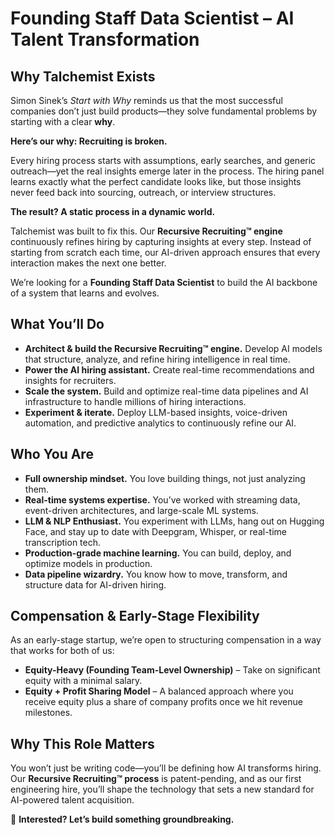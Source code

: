 # Founding Staff Data Scientist – AI Talent Transformation

## Why Talchemist Exists

Simon Sinek’s *Start with Why* reminds us that the most successful companies don’t just build products—they solve fundamental problems by starting with a clear **why**.

**Here’s our why: Recruiting is broken.**

Every hiring process starts with assumptions, early searches, and generic outreach—yet the real insights emerge later in the process. The hiring panel learns exactly what the perfect candidate looks like, but those insights never feed back into sourcing, outreach, or interview structures.

**The result? A static process in a dynamic world.**

Talchemist was built to fix this. Our **Recursive Recruiting™ engine** continuously refines hiring by capturing insights at every step. Instead of starting from scratch each time, our AI-driven approach ensures that every interaction makes the next one better.

We’re looking for a **Founding Staff Data Scientist** to build the AI backbone of a system that learns and evolves.

## What You’ll Do

- **Architect & build the Recursive Recruiting™ engine.** Develop AI models that structure, analyze, and refine hiring intelligence in real time.
- **Power the AI hiring assistant.** Create real-time recommendations and insights for recruiters.
- **Scale the system.** Build and optimize real-time data pipelines and AI infrastructure to handle millions of hiring interactions.
- **Experiment & iterate.** Deploy LLM-based insights, voice-driven automation, and predictive analytics to continuously refine our AI.

## Who You Are

- **Full ownership mindset.** You love building things, not just analyzing them.
- **Real-time systems expertise.** You’ve worked with streaming data, event-driven architectures, and large-scale ML systems.
- **LLM & NLP Enthusiast.** You experiment with LLMs, hang out on Hugging Face, and stay up to date with Deepgram, Whisper, or real-time transcription tech.
- **Production-grade machine learning.** You can build, deploy, and optimize models in production.
- **Data pipeline wizardry.** You know how to move, transform, and structure data for AI-driven hiring.

## Compensation & Early-Stage Flexibility

As an early-stage startup, we’re open to structuring compensation in a way that works for both of us:

- **Equity-Heavy (Founding Team-Level Ownership)** – Take on significant equity with a minimal salary.
- **Equity + Profit Sharing Model** – A balanced approach where you receive equity plus a share of company profits once we hit revenue milestones.

## Why This Role Matters

You won’t just be writing code—you’ll be defining how AI transforms hiring. Our **Recursive Recruiting™ process** is patent-pending, and as our first engineering hire, you’ll shape the technology that sets a new standard for AI-powered talent acquisition.

🚀 **Interested? Let’s build something groundbreaking.**
